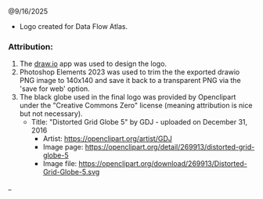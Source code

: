 @9/16/2025

- Logo created for Data Flow Atlas.

### Attribution:

1. The [draw.io](https://www.drawio.com/) app was used to design the logo.
2. Photoshop Elements 2023 was used to trim the the exported drawio PNG image to 140x140 and save it back to a transparent PNG via the 'save for web' option.
3. The black globe used in the final logo was provided by Openclipart under the "Creative Commons Zero" license (meaning attribution is nice but not necessary).
   - Title: "Distorted Grid Globe 5" by GDJ - uploaded on December 31, 2016
     - Artist: https://openclipart.org/artist/GDJ
     - Image page: https://openclipart.org/detail/269913/distorted-grid-globe-5
     - Image file: https://openclipart.org/download/269913/Distorted-Grid-Globe-5.svg

_
